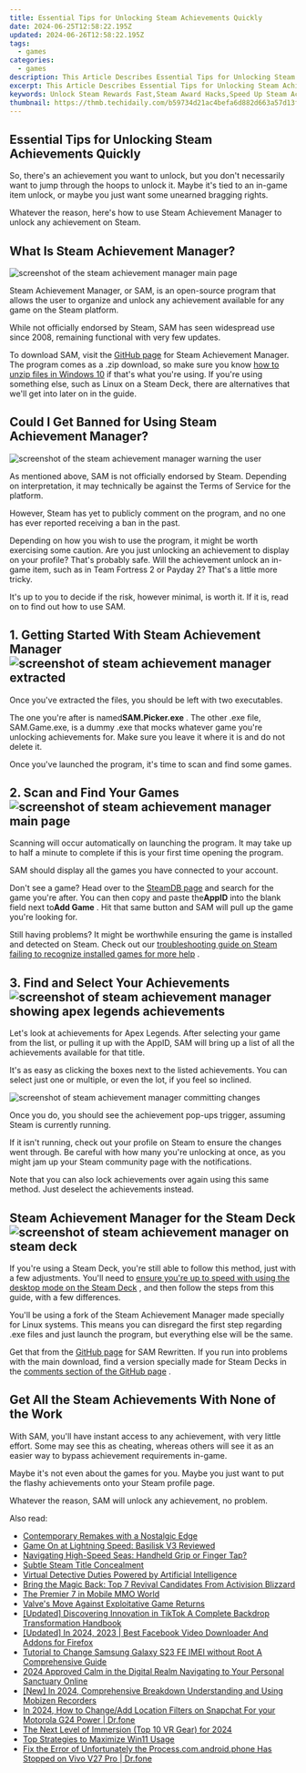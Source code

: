 ```yaml
---
title: Essential Tips for Unlocking Steam Achievements Quickly
date: 2024-06-25T12:58:22.195Z
updated: 2024-06-26T12:58:22.195Z
tags:
  - games
categories:
  - games
description: This Article Describes Essential Tips for Unlocking Steam Achievements Quickly
excerpt: This Article Describes Essential Tips for Unlocking Steam Achievements Quickly
keywords: Unlock Steam Rewards Fast,Steam Award Hacks,Speed Up Steam Accomplishments,Accelerate Steam Achievements,Efficient Steam Goals,Quick Steam Success,Boost Steam Awards
thumbnail: https://thmb.techidaily.com/b59734d21ac4befa6d882d663a57d13f768195f331fa0eea08a7ad594a08d5e2.jpg
---
```


## Essential Tips for Unlocking Steam Achievements Quickly

 So, there's an achievement you want to unlock, but you don't necessarily want to jump through the hoops to unlock it. Maybe it's tied to an in-game item unlock, or maybe you just want some unearned bragging rights.

 Whatever the reason, here's how to use Steam Achievement Manager to unlock any achievement on Steam.

## What Is Steam Achievement Manager?

![screenshot of the steam achievement manager main page](https://static1.makeuseofimages.com/wordpress/wp-content/uploads/2022/08/screenshot_of_steam_achievement_manager_main_page.jpg)

 Steam Achievement Manager, or SAM, is an open-source program that allows the user to organize and unlock any achievement available for any game on the Steam platform.

 While not officially endorsed by Steam, SAM has seen widespread use since 2008, remaining functional with very few updates.

 To download SAM, visit the [GitHub page](https://github.com/gibbed/SteamAchievementManager) for Steam Achievement Manager. The program comes as a .zip download, so make sure you know [how to unzip files in Windows 10](https://www.makeuseof.com/unzip-files-windows-10/) if that's what you're using. If you're using something else, such as Linux on a Steam Deck, there are alternatives that we'll get into later on in the guide.

## Could I Get Banned for Using Steam Achievement Manager?

![screenshot of the steam achievement manager warning the user](https://static1.makeuseofimages.com/wordpress/wp-content/uploads/2022/08/screenshot_of_steam_achievement_manager_warning_statistics.jpg)

 As mentioned above, SAM is not officially endorsed by Steam. Depending on interpretation, it may technically be against the Terms of Service for the platform.

 However, Steam has yet to publicly comment on the program, and no one has ever reported receiving a ban in the past.

 Depending on how you wish to use the program, it might be worth exercising some caution. Are you just unlocking an achievement to display on your profile? That's probably safe. Will the achievement unlock an in-game item, such as in Team Fortress 2 or Payday 2? That's a little more tricky.

 It's up to you to decide if the risk, however minimal, is worth it. If it is, read on to find out how to use SAM.

## 1\. Getting Started With Steam Achievement Manager ![screenshot of steam achievement manager extracted](https://static1.makeuseofimages.com/wordpress/wp-content/uploads/2022/08/screenshot_of_steam_achievement_manager_extracted_to_folder.jpg)

 Once you've extracted the files, you should be left with two executables.

 The one you're after is named**SAM.Picker.exe** . The other .exe file, SAM.Game.exe, is a dummy .exe that mocks whatever game you're unlocking achievements for. Make sure you leave it where it is and do not delete it.

 Once you've launched the program, it's time to scan and find some games.

## 2\. Scan and Find Your Games ![screenshot of steam achievement manager main page](https://static1.makeuseofimages.com/wordpress/wp-content/uploads/2022/08/screenshot_of_steam_achievement_manager_main_page_1.jpg)

 Scanning will occur automatically on launching the program. It may take up to half a minute to complete if this is your first time opening the program.

SAM should display all the games you have connected to your account.

 Don't see a game? Head over to the [SteamDB page](https://steamdb.info/apps/) and search for the game you're after. You can then copy and paste the**AppID** into the blank field next to**Add Game** . Hit that same button and SAM will pull up the game you're looking for.

 Still having problems? It might be worthwhile ensuring the game is installed and detected on Steam. Check out our [troubleshooting guide on Steam failing to recognize installed games for more help](https://www.makeuseof.com/steam-not-recognizing-installed-games-fix/) .

## 3\. Find and Select Your Achievements ![screenshot of steam achievement manager showing apex legends achievements](https://static1.makeuseofimages.com/wordpress/wp-content/uploads/2022/08/screenshot_of_steam_achievement_manager_apex_achievements_page.jpg)

 Let's look at achievements for Apex Legends. After selecting your game from the list, or pulling it up with the AppID, SAM will bring up a list of all the achievements available for that title.

 It's as easy as clicking the boxes next to the listed achievements. You can select just one or multiple, or even the lot, if you feel so inclined.

![screenshot of steam achievement manager committing changes](https://static1.makeuseofimages.com/wordpress/wp-content/uploads/2022/08/screenshot_of_steam_achievement_manager_commit_changes.jpg)

 Once you do, you should see the achievement pop-ups trigger, assuming Steam is currently running.

 If it isn't running, check out your profile on Steam to ensure the changes went through. Be careful with how many you're unlocking at once, as you might jam up your Steam community page with the notifications.

 Note that you can also lock achievements over again using this same method. Just deselect the achievements instead.

## Steam Achievement Manager for the Steam Deck ![screenshot of steam achievement manager on steam deck](https://static1.makeuseofimages.com/wordpress/wp-content/uploads/2023/08/screenshot_of_steam_achievement_manager_on_steam_deck.jpg)

 If you're using a Steam Deck, you're still able to follow this method, just with a few adjustments. You'll need to [ensure you're up to speed with using the desktop mode on the Steam Deck](https://www.makeuseof.com/how-to-use-steam-deck-as-a-desktop-replacement/) , and then follow the steps from this guide, with a few differences.

 You'll be using a fork of the Steam Achievement Manager made specially for Linux systems. This means you can disregard the first step regarding .exe files and just launch the program, but everything else will be the same.

 Get that from the [GitHub page](https://github.com/PaulCombal/SamRewritten) for SAM Rewritten. If you run into problems with the main download, find a version specially made for Steam Decks in the [comments section of the GitHub page](https://github.com/PaulCombal/SamRewritten/pull/142#issuecomment-1336530106) .

## Get All the Steam Achievements With None of the Work

 With SAM, you'll have instant access to any achievement, with very little effort. Some may see this as cheating, whereas others will see it as an easier way to bypass achievement requirements in-game.

 Maybe it's not even about the games for you. Maybe you just want to put the flashy achievements onto your Steam profile page.

Whatever the reason, SAM will unlock any achievement, no problem.


<ins class="adsbygoogle"
     style="display:block"
     data-ad-format="autorelaxed"
     data-ad-client="ca-pub-7571918770474297"
     data-ad-slot="1223367746"></ins>



<ins class="adsbygoogle"
     style="display:block"
     data-ad-client="ca-pub-7571918770474297"
     data-ad-slot="8358498916"
     data-ad-format="auto"
     data-full-width-responsive="true"></ins>

<span class="atpl-alsoreadstyle">Also read:</span>
<div><ul>
<li><a href="https://games-able.techidaily.com/contemporary-remakes-with-a-nostalgic-edge/"><u>Contemporary Remakes with a Nostalgic Edge</u></a></li>
<li><a href="https://games-able.techidaily.com/game-on-at-lightning-speed-basilisk-v3-reviewed/"><u>Game On at Lightning Speed: Basilisk V3 Reviewed</u></a></li>
<li><a href="https://games-able.techidaily.com/navigating-high-speed-seas-handheld-grip-or-finger-tap/"><u>Navigating High-Speed Seas: Handheld Grip or Finger Tap?</u></a></li>
<li><a href="https://games-able.techidaily.com/subtle-steam-title-concealment/"><u>Subtle Steam Title Concealment</u></a></li>
<li><a href="https://games-able.techidaily.com/virtual-detective-duties-powered-by-artificial-intelligence/"><u>Virtual Detective Duties Powered by Artificial Intelligence</u></a></li>
<li><a href="https://games-able.techidaily.com/bring-the-magic-back-top-7-revival-candidates-from-activision-blizzard/"><u>Bring the Magic Back: Top 7 Revival Candidates From Activision Blizzard</u></a></li>
<li><a href="https://games-able.techidaily.com/the-premier-7-in-mobile-mmo-world/"><u>The Premier 7 in Mobile MMO World</u></a></li>
<li><a href="https://games-able.techidaily.com/valves-move-against-exploitative-game-returns/"><u>Valve's Move Against Exploitative Game Returns</u></a></li>
<li><a href="https://tiktok-videos.techidaily.com/updated-discovering-innovation-in-tiktok-a-complete-backdrop-transformation-handbook/"><u>[Updated] Discovering Innovation in TikTok  A Complete Backdrop Transformation Handbook</u></a></li>
<li><a href="https://facebook-video-recording.techidaily.com/updated-in-2024-2023-best-facebook-video-downloader-and-addons-for-firefox/"><u>[Updated] In 2024, 2023 | Best Facebook Video Downloader And Addons for Firefox</u></a></li>
<li><a href="https://sim-unlock.techidaily.com/tutorial-to-change-samsung-galaxy-s23-fe-imei-without-root-a-comprehensive-guide-by-drfone-android/"><u>Tutorial to Change Samsung Galaxy S23 FE IMEI without Root A Comprehensive Guide</u></a></li>
<li><a href="https://voice-adjusting.techidaily.com/2024-approved-calm-in-the-digital-realm-navigating-to-your-personal-sanctuary-online/"><u>2024 Approved Calm in the Digital Realm Navigating to Your Personal Sanctuary Online</u></a></li>
<li><a href="https://screen-recording.techidaily.com/new-in-2024-comprehensive-breakdown-understanding-and-using-mobizen-recorders/"><u>[New] In 2024, Comprehensive Breakdown  Understanding and Using Mobizen Recorders</u></a></li>
<li><a href="https://location-social.techidaily.com/in-2024-how-to-changeadd-location-filters-on-snapchat-for-your-motorola-g24-power-drfone-by-drfone-virtual-android/"><u>In 2024, How to Change/Add Location Filters on Snapchat For your Motorola G24 Power | Dr.fone</u></a></li>
<li><a href="https://some-tips.techidaily.com/the-next-level-of-immersion-top-10-vr-gear-for-2024/"><u>The Next Level of Immersion (Top 10 VR Gear) for 2024</u></a></li>
<li><a href="https://extra-lessons.techidaily.com/top-strategies-to-maximize-win11-usage/"><u>Top Strategies to Maximize Win11 Usage</u></a></li>
<li><a href="https://howto.techidaily.com/fix-the-error-of-unfortunately-the-processcomandroidphone-has-stopped-on-vivo-v27-pro-drfone-by-drfone-fix-android-problems-fix-android-problems/"><u>Fix the Error of Unfortunately the Process.com.android.phone Has Stopped on Vivo V27 Pro | Dr.fone</u></a></li>
</ul></div>
